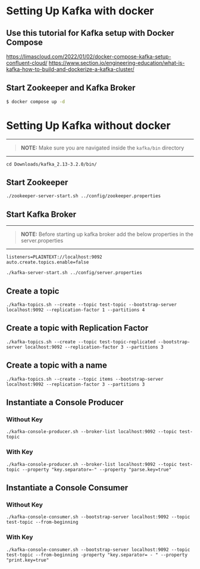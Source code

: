 # Setting Up Kafka with docker

## Use this tutorial for Kafka setup with Docker Compose
https://limascloud.com/2022/01/02/docker-compose-kafka-setup-confluent-cloud/
https://www.section.io/engineering-education/what-is-kafka-how-to-build-and-dockerize-a-kafka-cluster/

## Start Zookeeper and Kafka Broker
```bash
$ docker compose up -d
```

# Setting Up Kafka without docker

---
> **NOTE:**  Make sure you are navigated inside the ```kafka/bin``` directory
---
```
cd Downloads/kafka_2.13-3.2.0/bin/
```

## Start Zookeeper
```
./zookeeper-server-start.sh ../config/zookeeper.properties
```
## Start Kafka Broker

---
> **NOTE:** Before starting up kafka broker add the below properties in the server.properties
---

```
listeners=PLAINTEXT://localhost:9092
auto.create.topics.enable=false
```
```
./kafka-server-start.sh ../config/server.properties
```

## Create a topic

```
./kafka-topics.sh --create --topic test-topic --bootstrap-server localhost:9092 --replication-factor 1 --partitions 4
```

## Create a topic with Replication Factor

```
./kafka-topics.sh --create --topic test-topic-replicated --bootstrap-server localhost:9092 --replication-factor 3 --partitions 3
```

## Create a topic with a name

```
./kafka-topics.sh --create --topic items --bootstrap-server localhost:9092 --replication-factor 3 --partitions 3
```

## Instantiate a Console Producer

### Without Key

```
./kafka-console-producer.sh --broker-list localhost:9092 --topic test-topic
```

### With Key

```
./kafka-console-producer.sh --broker-list localhost:9092 --topic test-topic --property "key.separator=-" --property "parse.key=true"
```
## Instantiate a Console Consumer

### Without Key

```
./kafka-console-consumer.sh --bootstrap-server localhost:9092 --topic test-topic --from-beginning
```

### With Key

```
./kafka-console-consumer.sh --bootstrap-server localhost:9092 --topic test-topic --from-beginning -property "key.separator= - " --property "print.key=true"
```